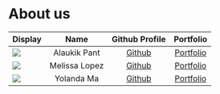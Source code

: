 # About us

Display | Name | Github Profile | Portfolio 
--------|:----:|:--------------:|:---------:
![](https://encrypted-tbn0.gstatic.com/images?q=tbn%3AANd9GcS2EoLW7aqD-NAoG9co0ZPgZGKnvJMVSlNY1h0FJotfyTmotVoD) | Alaukik Pant | [Github](https://github.com/alaukiknpant) | [Portfolio](https://github.com/AY1920S2-CS2113-T14-2/tp/blob/master/docs/team/alaukikpant.md)
![](https://via.placeholder.com/100.png?text=Photo) | Melissa Lopez | [Github](https://github.com/melylopez99) | [Portfolio](docs/team/melissalopez.md)
![](https://via.placeholder.com/100.png?text=Photo) | Yolanda Ma | [Github](https://github.com/) | [Portfolio](docs/team/johndoe.md)

